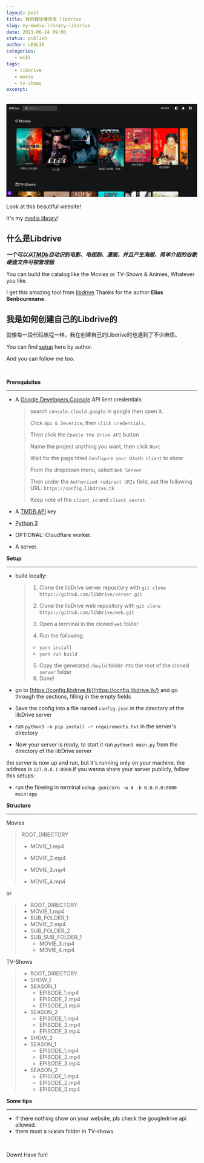 ```yaml
---
layout: post
title: 我的媒体播放库 libdrive
slug: my-media-library-libdrive
date: 2021-06-24 09:00
status: publish
author: LESLIE
categories: 
   - wiki
tags:
   - libdrive
   - movie
   - tv-shows
excerpt:
---
```




![](./images/libdrive-1.png)

Look at this beautiful website!

It's my [media library](http://35.221.246.119:8000)!

## 什么是Libdrive

***一个可以从[TMDb](https://www.themoviedb.org)自动识别电影、电视剧、漫画，并且产生海报、简单介绍的谷歌硬盘文件可视管理器***

You can build the catalog like the Movies or TV-Shows & Animes, Whatever you like.

I get this amazing tool from [libdrive](https://github.com/libDrive/libDrive).Thanks for the author **Elias Benbourenane**.

## 我是如何创建自己的Libdrive的

就像每一段代码旅程一样，我在创建自己的Libdrive时也遇到了不少麻烦。

 You can find [setup](https://github.com/libDrive/libDrive/wiki/Setup) here by author.

And you can follow me too.

<br/>

**Prerequisites**

---

- A  [Google Developers Console](https://console.developers.google.com/) API lient credentials:  

  > search `console.clould.google` in google then open it.
  >
  > Click `Api & Severice`, then `click credentials`.
  >
  > Then click the `Enable the Drive API` button
  >
  > Name the project anything you want, then click `Next`
  >
  > Wait for the page titled `Configure your OAuth client` to show
  >
  > From the dropdown menu, select `Web Server`
  >
  > Then under the `Authorized redirect URIs` field, put the following URL: `https://config.libdrive.tk`
  >
  > Keep note of the `client_id` and `client_secret`

- A [TMDB API](https://www.themoviedb.org/settings/api) key

- [Python 3](https://www.python.org/)

- OPTIONAL: Cloudflare worker.

- A server.

**Setup**

---

- build locally:

  > 1. Clone the libDrive server repository with `git clone https://github.com/libDrive/server.git`
  >
  > 2. Clone the libDrive web repository with `git clone https://github.com/libDrive/web.git`
  >
  > 3. Open a terminal in the cloned `web` folder
  >
  > 4. Run the following:
  >
  > - `yarn install`
  > - `yarn run build`
  >
  > 5. Copy the generated `/build` folder into the root of the cloned `server` folder
  > 6. Done!

- go to [https://config.libdrive.tk](https://config.libdrive.tk/) and go through the sections, filling in the empty fields

- Save the config into a file named `config.json` in the directory of the libDrive server

- run `python3 -m pip install -r requirements.txt` in the server's directory

- Now your server is ready, to start it run `python3 main.py` from the directory of the libDrive server

the server is now up and run, but it's running only on your machine, the address is `127.0.0.1:8000`.if you wanna share your server publicly, follow this setups:

- run the flowing in terminal `nohup gunicorn -w 4 -b 0.0.0.0:8000 main:app`

**Structure**

---

Movies

>ROOT_DIRECTORY
>
>- MOVIE_1.mp4
>
>- MOVIE_2.mp4
>- MOVIE_3.mp4
>- MOVIE_4.mp4

or

>- ROOT_DIRECTORY
>- MOVIE_1.mp4
>- SUB_FOLDER_1
>  - MOVIE_2.mp4
>- SUB_FOLDER_2
>  - SUB_SUB_FOLDER_1
>    - MOVIE_3.mp4
>    - MOVIE_4.mp4



TV-Shows

>- ROOT_DIRECTORY
>- SHOW_1
>  - SEASON_1
>    - EPISODE_1.mp4
>    - EPISODE_2.mp4
>    - EPISODE_3.mp4
>  - SEASON_2
>    - EPISODE_1.mp4
>    - EPISODE_2.mp4
>    - EPISODE_3.mp4
>- SHOW_2
>  - SEASON_1
>    - EPISODE_1.mp4
>    - EPISODE_2.mp4
>    - EPISODE_3.mp4
>  - SEASON_2
>    - EPISODE_1.mp4
>    - EPISODE_2.mp4
>    - EPISODE_3.mp4

**Some tips**

---

- If there nothing show on your website, pls check the googledrive api allowed.
- there must a `SEASON` folder in TV-shows.

<br/>

Down! Have fun!





